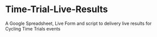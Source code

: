 # Time-Trial-Live-Results
A Google Spreadsheet, Live Form and script to delivery live results for Cycling Time Trials events
